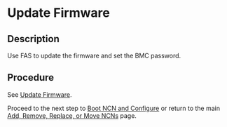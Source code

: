 # Update Firmware

## Description

Use FAS to update the firmware and set the BMC password.

## Procedure

See [Update Firmware](../../firmware/Update_Firmware_with_FAS.md).

Proceed to the next step to [Boot NCN and Configure](Boot_NCN.md) or return to the main [Add, Remove, Replace, or Move NCNs](../Add_Remove_Replace_NCNs.md) page.
